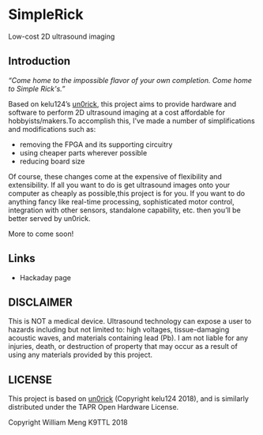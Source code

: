 # SimpleRick
Low-cost 2D ultrasound imaging

## Introduction
_“Come home to the impossible flavor of your own completion. Come home to Simple Rick's.”_

Based on kelu124’s [un0rick](http://un0rick.cc/), this project aims to provide hardware and software to perform 2D ultrasound imaging
at a cost affordable for hobbyists/makers.To accomplish this, I’ve made a number of simplifications and modifications such as: 
* removing the FPGA and its supporting circuitry
* using cheaper parts wherever possible
* reducing board size

Of course, these changes come at the expensive of flexibility and extensibility.
If all you want to do is get ultrasound images onto your computer as cheaply as possible,this project is for you.
If you want to do anything fancy like real-time processing, sophisticated motor control, integration with other sensors,
standalone capability, etc. then you’ll be better served by un0rick.

More to come soon!

## Links
* Hackaday page

## DISCLAIMER
This is NOT a medical device. Ultrasound technology can expose a user to hazards including but not limited to: high voltages, tissue-damaging acoustic waves, and materials containing lead (Pb). I am not liable for any injuries, death, or destruction of property that may occur as a result of using any materials provided by this project. 

## LICENSE
This project is based on [un0rick](http://un0rick.cc/) (Copyright kelu124 2018),
and is similarly distributed under the TAPR Open Hardware License.

Copyright William Meng K9TTL 2018
